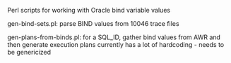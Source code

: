 Perl scripts for working with Oracle bind variable values

gen-bind-sets.pl: parse BIND values from 10046 trace files

gen-plans-from-binds.pl: for a SQL_ID, gather bind values from AWR and then generate execution plans
currently has a lot of hardcoding - needs to be genericized

